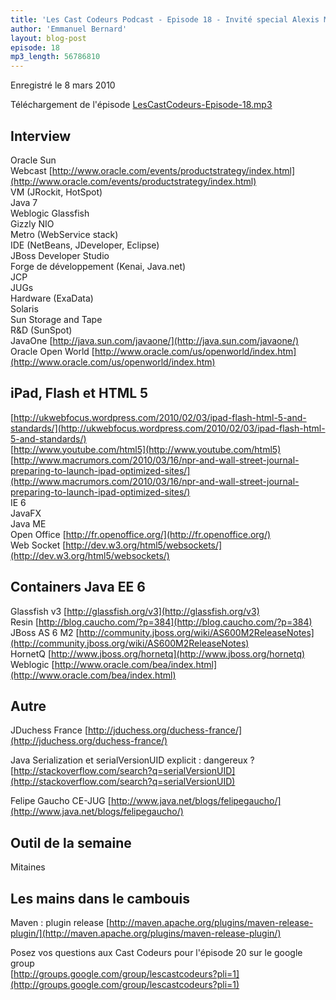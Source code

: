 ```yaml
---
title: 'Les Cast Codeurs Podcast - Episode 18 - Invité special Alexis Moussine-Pouchkine de Sun France Oracle'
author: 'Emmanuel Bernard'
layout: blog-post
episode: 18
mp3_length: 56786810
---
```

Enregistré le 8 mars 2010

Téléchargement de l'épisode [LesCastCodeurs-Episode-18.mp3](http://media.libsyn.com/media/lescastcodeurs/LesCastCodeurs-Episode-18.mp3)

## Interview
Oracle Sun Webcast [http://www.oracle.com/events/productstrategy/index.html](http://www.oracle.com/events/productstrategy/index.html)  
VM (JRockit, HotSpot)  
Java 7  
Weblogic Glassfish  
Gizzly NIO  
Metro (WebService stack)  
IDE (NetBeans, JDeveloper, Eclipse)  
JBoss Developer Studio  
Forge de développement (Kenai, Java.net)  
JCP  
JUGs  
Hardware (ExaData)  
Solaris  
Sun Storage and Tape  
R&amp;D (SunSpot)  
JavaOne [http://java.sun.com/javaone/](http://java.sun.com/javaone/)  
Oracle Open World [http://www.oracle.com/us/openworld/index.htm](http://www.oracle.com/us/openworld/index.htm)

## iPad, Flash et HTML 5
[http://ukwebfocus.wordpress.com/2010/02/03/ipad-flash-html-5-and-standards/](http://ukwebfocus.wordpress.com/2010/02/03/ipad-flash-html-5-and-standards/)  
[http://www.youtube.com/html5](http://www.youtube.com/html5)  
[http://www.macrumors.com/2010/03/16/npr-and-wall-street-journal-preparing-to-launch-ipad-optimized-sites/](http://www.macrumors.com/2010/03/16/npr-and-wall-street-journal-preparing-to-launch-ipad-optimized-sites/)  
IE 6  
JavaFX  
Java ME  
Open Office [http://fr.openoffice.org/](http://fr.openoffice.org/)  
Web Socket [http://dev.w3.org/html5/websockets/](http://dev.w3.org/html5/websockets/)


## Containers Java EE 6
Glassfish v3 [http://glassfish.org/v3](http://glassfish.org/v3)  
Resin [http://blog.caucho.com/?p=384](http://blog.caucho.com/?p=384)  
JBoss AS 6 M2 [http://community.jboss.org/wiki/AS600M2ReleaseNotes](http://community.jboss.org/wiki/AS600M2ReleaseNotes)  
HornetQ [http://www.jboss.org/hornetq](http://www.jboss.org/hornetq)  
Weblogic [http://www.oracle.com/bea/index.html](http://www.oracle.com/bea/index.html)  

## Autre
JDuchess France [http://jduchess.org/duchess-france/](http://jduchess.org/duchess-france/)  

Java Serialization et serialVersionUID explicit : dangereux ?  
[http://stackoverflow.com/search?q=serialVersionUID](http://stackoverflow.com/search?q=serialVersionUID)  

Felipe Gaucho CE-JUG [http://www.java.net/blogs/felipegaucho/](http://www.java.net/blogs/felipegaucho/)  

## Outil de la semaine
Mitaines

## Les mains dans le cambouis
Maven : plugin release [http://maven.apache.org/plugins/maven-release-plugin/](http://maven.apache.org/plugins/maven-release-plugin/)  

Posez vos questions aux Cast Codeurs pour l'épisode 20 sur le google group  
[http://groups.google.com/group/lescastcodeurs?pli=1](http://groups.google.com/group/lescastcodeurs?pli=1)
